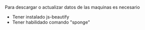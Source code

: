 
Para descargar o actualizar datos de las maquinas es necesario
- Tener instalado js-beautify 
- Tener habilidado comando "sponge"

